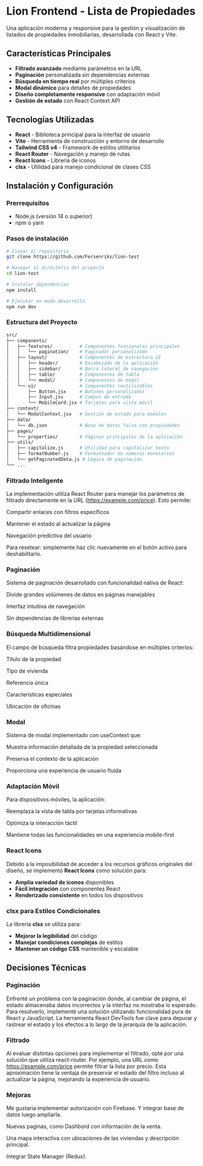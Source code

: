 # Lion Frontend - Lista de Propiedades

Una aplicación moderna y responsive para la gestión y visualización de listados de propiedades inmobiliarias, desarrollada con React y Vite.

## Características Principales

- **Filtrado avanzado** mediante parámetros en la URL
- **Paginación** personalizada sin dependencias externas
- **Búsqueda en tiempo real** por múltiples criterios
- **Modal dinámico** para detalles de propiedades
- **Diseño completamente responsive** con adaptación móvil
- **Gestión de estado** con React Context API

## Tecnologías Utilizadas

- **React** - Biblioteca principal para la interfaz de usuario
- **Vite** - Herramienta de construcción y entorno de desarrollo
- **Tailwind CSS v4** - Framework de estilos utilitarios
- **React Router** - Navegación y manejo de rutas
- **React Icons** - Librería de iconos
- **clsx** - Utilidad para manejo condicional de clases CSS

## Instalación y Configuración

### Prerrequisitos
- Node.js (versión 14 o superior)
- npm o yarn

### Pasos de instalación

```bash
# Clonar el repositorio
git clone https://github.com/Fersenriks/lion-test

# Navegar al directorio del proyecto
cd lion-test

# Instalar dependencias
npm install

# Ejecutar en modo desarrollo
npm run dev

```
### Estructura del Proyecto
```bash
src/
├── components/
│   ├── features/          # Componentes funcionales principales
│   │   └── pagination/    # Paginador personalizado
│   ├── layout/            # Componentes de estructura UI
│   │   ├── header/        # Encabezado de la aplicación
│   │   ├── sidebar/       # Barra lateral de navegación
│   │   ├── table/         # Componentes de tabla
│   │   └── modal/         # Componentes de modal
│   └── ui/                # Componentes reutilizables
│       ├── Button.jsx     # Botones personalizados
│       ├── Input.jsx      # Campos de entrada
│       └── MobileCard.jsx # Tarjetas para vista móvil
├── context/
│   └── ModalContext.jsx   # Gestión de estado para modales
├── data/
│   └── db.json            # Base de datos falsa con propiedades
├── pages/
│   └── properties/        # Páginas principales de la aplicación
├── utils/
│   ├── capitalize.js      # Utilidad para capitalizar texto
│   ├── formatNumber.js    # Formateador de números monetarios
│   └── getPaginatedData.js # Lógica de paginación
└── ...
```
### Filtrado Inteligente
La implementación utiliza React Router para manejar los parámetros de filtrado directamente en la URL (https://example.com/price). Esto permite:

Compartir enlaces con filtros específicos

Mantener el estado al actualizar la página

Navegación predictiva del usuario

Para resetear: simplemente haz clic nuevamente en el botón activo para deshabilitarlo.

### Paginación 
Sistema de paginación desarrollado con funcionalidad nativa de React:

Divide grandes volúmenes de datos en páginas manejables

Interfaz intuitiva de navegación

Sin dependencias de librerías externas

### Búsqueda Multidimensional
El campo de búsqueda filtra propiedades basándose en múltiples criterios:

Título de la propiedad

Tipo de vivienda

Referencia única

Características especiales

Ubicación de oficinas

### Modal
Sistema de modal implementado con useContext que:

Muestra información detallada de la propiedad seleccionada

Preserva el contexto de la aplicación

Proporciona una experiencia de usuario fluida

### Adaptación Móvil
Para dispositivos móviles, la aplicación:

Reemplaza la vista de tabla por tarjetas informativas

Optimiza la interacción táctil

Mantiene todas las funcionalidades en una experiencia mobile-first

### React Icons
Debido a la imposibilidad de acceder a los recursos gráficos originales del diseño, se implementó **React Icons** como solución para:
- **Amplia variedad de iconos** disponibles
- **Fácil integración** con componentes React
- **Renderizado consistente** en todos los dispositivos

### clsx para Estilos Condicionales
La librería **clsx** se utiliza para:
- **Mejorar la legibilidad** del código
- **Manejar condiciones complejas** de estilos
- **Mantener un código CSS** mantenible y escalable

## Decisiones Técnicas
### Paginación
Enfrenté un problema con la paginación donde, al cambiar de página, el estado almacenaba datos incorrectos y la interfaz no mostraba lo esperado. Para resolverlo, implementé una solución utilizando funcionalidad pura de React y JavaScript. La herramienta React DevTools fue clave para depurar y rastrear el estado y los efectos a lo largo de la jerarquía de la aplicación.

### Filtrado
Al evaluar distintas opciones para implementar el filtrado, opté por una solución que utiliza react-router. Por ejemplo, una URL como https://example.com/price permite filtrar la lista por precio. Esta aproximación tiene la ventaja de preservar el estado del filtro incluso al actualizar la página, mejorando la experiencia de usuario.

### Mejoras
Me gustaria implementar autorización con Firebase. Y integrar base de datos luego ampliarla.

Nuevas paginas, como Dashbord con información de la venta.

Una mapa interactiva con ubicaciones de las viviendas y descripción principal.

Integrar State Manager (Redux).

